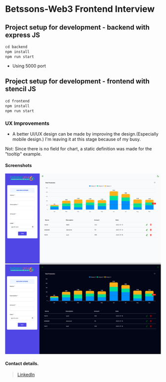 # Betssons-Web3 Frontend Interview


## Project setup for development - backend with express JS

```
cd backend
npm install
npm run start
```
- Using 5000 port 

## Project setup for development - frontend with stencil JS

```
cd frontend
npm install
npm run start
```
 

### UX Improvements

- A better UI/UX design can be made by improving the design.(Especially mobile design.) I'm leaving it at this stage because of my busy.

 Not: Since there is no field for chart, a static definition was made for the "tooltip" example.


#### Screenshots  

![Screenshot-1](./screenshots/screenshot-1.png)
![Screenshot-2](./screenshots/screenshot-2.png) 

#### Contact details.

> [LinkedIn](https://www.linkedin.com/in/cihankoc/)